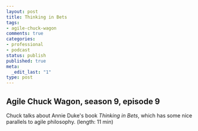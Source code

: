 ```yaml
---
layout: post
title: Thinking in Bets
tags:
- agile-chuck-wagon
comments: true
categories:
- professional
- podcast
status: publish
published: true
meta:
  _edit_last: "1"
type: post
---
```


## Agile Chuck Wagon, season 9, episode 9

Chuck talks about Annie Duke's book _Thinking in Bets_, which has some nice parallels to agile philosophy. (length: 11 min)
